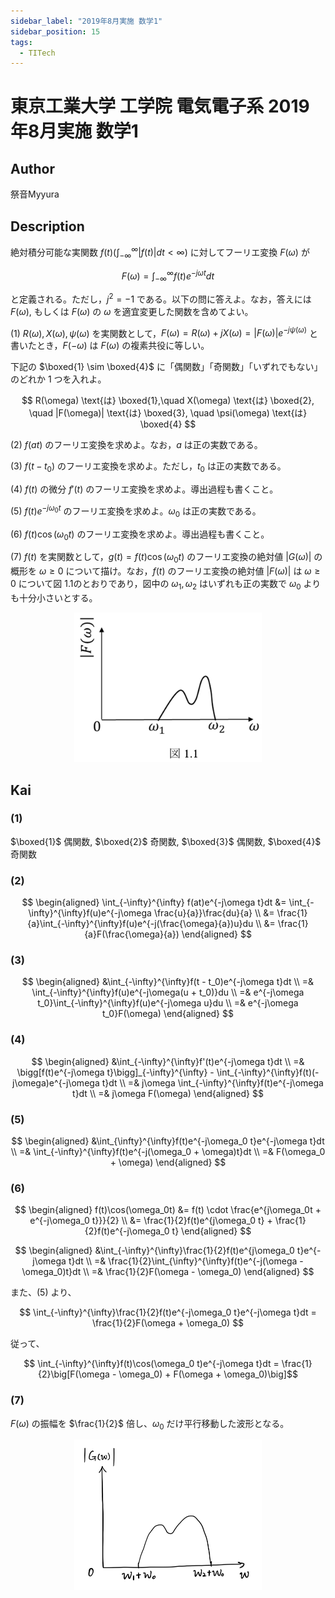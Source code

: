 ```yaml
---
sidebar_label: "2019年8月実施 数学1"
sidebar_position: 15
tags:
  - TITech
---
```

# 東京工業大学 工学院 電気電子系 2019年8月実施 数学1

## **Author**
祭音Myyura

## **Description**
絶対積分可能な実関数 $f(t)(\int_{-\infty}^{\infty}|f(t)|dt <  \infty)$ に対してフーリエ変換 $F(\omega)$ が 

$$
F(\omega) = \int_{-\infty}^{\infty}f(t)e^{-j\omega t} dt
$$

と定義される。ただし，$j^2 = -1$ である。以下の問に答えよ。なお，答えには $F(\omega)$, もしくは $F(\omega)$ の $\omega$ を適宜変更した関数を含めてよい。

(1) $R(\omega),X(\omega),\psi(\omega)$ を実関数として，$F(\omega) = R(\omega) + jX(\omega) = |F(\omega)|e^{-j\psi(\omega)}$ と書いたとき，$F(-\omega)$ は $F(\omega)$ の複素共役に等しい。

下記の $\boxed{1} \sim \boxed{4}$ に「偶関数」「奇関数」「いずれでもない」のどれか $1$ つを入れよ。 

$$
R(\omega) \text{は} \boxed{1},\quad X(\omega) \text{は} \boxed{2}, \quad |F(\omega)| \text{は} \boxed{3}, \quad \psi(\omega) \text{は} \boxed{4}
$$

(2) $f(at)$ のフーリエ変換を求めよ。なお，$a$ は正の実数である。

(3) $f(t - t_0)$ のフーリエ変換を求めよ。ただし，$t_0$ は正の実数である。

(4) $f(t)$ の微分 $f'(t)$ のフーリエ変換を求めよ。導出過程も書くこと。

(5) $f(t)e^{-j\omega_0t}$ のフーリエ変換を求めよ。$\omega_0$ は正の実数である。

(6) $f(t)\cos(\omega_0t)$ のフーリエ変換を求めよ。導出過程も書くこと。 

(7) $f(t)$ を実関数として，$g(t) = f(t)\cos(\omega_0 t)$ のフーリエ変換の絶対値 $|G(\omega)|$ の概形を $\omega \ge 0$ について描け。なお，$f(t)$ のフーリエ変換の絶対値 $|F(\omega)|$ は $\omega \ge 0$ について図 $1.1$のとおりであり，図中の $\omega_1,\omega_2$ はいずれも正の実数で $\omega_0$ よりも十分小さいとする。

<figure style="text-align:center;">
  <img src="https://raw.githubusercontent.com/Myyura/the_kai_project_assets/main/kakomonn/TITech/engineering/ee_201908_math_1_p1.png" width="300" alt=""/>
</figure>

## **Kai** 
### (1)
$\boxed{1}$ 偶関数, $\boxed{2}$ 奇関数, $\boxed{3}$ 偶関数, $\boxed{4}$ 奇関数

### (2)

$$
\begin{aligned}
\int_{-\infty}^{\infty} f(at)e^{-j\omega t}dt &= \int_{-\infty}^{\infty}f(u)e^{-j\omega \frac{u}{a}}\frac{du}{a} \\
&= \frac{1}{a}\int_{-\infty}^{\infty}f(u)e^{-j(\frac{\omega}{a})u}du \\
&= \frac{1}{a}F(\frac{\omega}{a})
\end{aligned}
$$

### (3)

$$
\begin{aligned}
&\int_{-\infty}^{\infty}f(t - t_0)e^{-j\omega t}dt \\
=& \int_{-\infty}^{\infty}f(u)e^{-j\omega(u + t_0)}du \\
=& e^{-j\omega t_0}\int_{-\infty}^{\infty}f(u)e^{-j\omega u}du \\
=& e^{-j\omega t_0}F(\omega)
\end{aligned}
$$

### (4)

$$
\begin{aligned}
&\int_{-\infty}^{\infty}f'(t)e^{-j\omega t}dt \\
=& \bigg[f(t)e^{-j\omega t}\bigg]_{-\infty}^{\infty} - \int_{-\infty}^{\infty}f(t)(-j\omega)e^{-j\omega t}dt \\
=& j\omega \int_{-\infty}^{\infty}f(t)e^{-j\omega t}dt \\
=& j\omega F(\omega)
\end{aligned}
$$

### (5)

$$
\begin{aligned}
&\int_{\infty}^{\infty}f(t)e^{-j\omega_0 t}e^{-j\omega t}dt \\
=& \int_{-\infty}^{\infty}f(t)e^{-j(\omega_0 + \omega)t}dt \\
=& F(\omega_0 + \omega)
\end{aligned}
$$

### (6)

$$
\begin{aligned}
f(t)\cos(\omega_0t) &= f(t) \cdot \frac{e^{j\omega_0t + e^{-j\omega_0 t}}}{2} \\
&= \frac{1}{2}f(t)e^{j\omega_0 t} + \frac{1}{2}f(t)e^{-j\omega_0 t} 
\end{aligned}
$$

$$
\begin{aligned}
&\int_{-\infty}^{\infty}\frac{1}{2}f(t)e^{j\omega_0 t}e^{-j\omega t}dt \\
=& \frac{1}{2}\int_{\infty}^{\infty}f(t)e^{-j(\omega - \omega_0)t}dt \\
=& \frac{1}{2}F(\omega - \omega_0)
\end{aligned}
$$

また、(5) より、

$$
\int_{-\infty}^{\infty}\frac{1}{2}f(t)e^{-j\omega_0 t}e^{-j\omega t}dt = \frac{1}{2}F(\omega + \omega_0)
$$

従って、

$$
\int_{-\infty}^{\infty}f(t)\cos(\omega_0 t)e^{-j\omega t}dt = \frac{1}{2}\big[F(\omega - \omega_0) + F(\omega + \omega_0)\big]$$

### (7)
$F(\omega)$ の振幅を $\frac{1}{2}$ 倍し、$\omega_0$ だけ平行移動した波形となる。

<figure style="text-align:center;">
  <img src="https://raw.githubusercontent.com/Myyura/the_kai_project_assets/main/kakomonn/TITech/engineering/ee_201908_math_1_p2.png" width="300" alt=""/>
</figure>